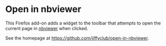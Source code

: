 Open in nbviewer
================

This Firefox add-on adds a widget to the toolbar that attempts to open
the current page in [nbviewer](http://nbviewer.ipython.org) when clicked.

See the homepage at https://github.com/jiffyclub/open-in-nbviewer.
